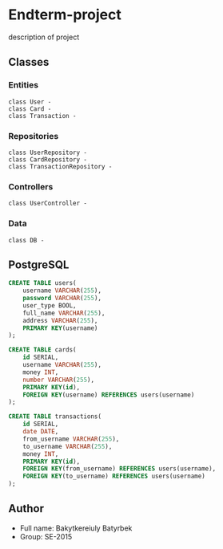 # Endterm-project
description of project

## Classes
### Entities
	class User - 
	class Card - 
	class Transaction -
### Repositories
	class UserRepository - 
	class CardRepository - 
	class TransactionRepository - 
### Controllers
	class UserController - 
### Data
	class DB - 

## PostgreSQL
```SQL
CREATE TABLE users(
	username VARCHAR(255),
	password VARCHAR(255),
	user_type BOOL,
	full_name VARCHAR(255),
	address VARCHAR(255),
	PRIMARY KEY(username)
);

CREATE TABLE cards(
	id SERIAL,
	username VARCHAR(255),
	money INT,
	number VARCHAR(255),
	PRIMARY KEY(id),
	FOREIGN KEY(username) REFERENCES users(username)
);

CREATE TABLE transactions(
	id SERIAL,
	date DATE,
	from_username VARCHAR(255),
	to_username VARCHAR(255),
	money INT,
	PRIMARY KEY(id),
	FOREIGN KEY(from_username) REFERENCES users(username),
	FOREIGN KEY(to_username) REFERENCES users(username)
);
```

## Author
* Full name: Bakytkereiuly Batyrbek
* Group: SE-2015
